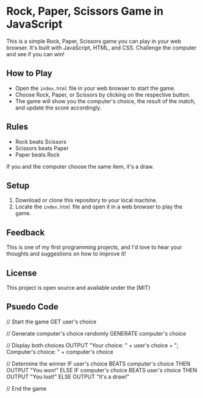 # Rock, Paper, Scissors Game in JavaScript

This is a simple Rock, Paper, Scissors game you can play in your web browser. It's built with JavaScript, HTML, and CSS. Challenge the computer and see if you can win!

## How to Play

- Open the `index.html` file in your web browser to start the game.
- Choose Rock, Paper, or Scissors by clicking on the respective button.
- The game will show you the computer's choice, the result of the match, and update the score accordingly.

## Rules

- Rock beats Scissors
- Scissors beats Paper
- Paper beats Rock

If you and the computer choose the same item, it's a draw.

## Setup

1. Download or clone this repository to your local machine.
2. Locate the `index.html` file and open it in a web browser to play the game.

## Feedback

This is one of my first programming projects, and I'd love to hear your thoughts and suggestions on how to improve it!

## License

This project is open source and available under the [MIT}

## Psuedo Code
// Start the game
GET user's choice

// Generate computer's choice randomly
GENERATE computer's choice

// Display both choices
OUTPUT "Your choice: " + user's choice + "; Computer's choice: " + computer's choice

// Determine the winner
IF user's choice BEATS computer's choice THEN
    OUTPUT "You won!"
ELSE IF computer's choice BEATS user's choice THEN
    OUTPUT "You lost!"
ELSE
    OUTPUT "It's a draw!"

// End the game

